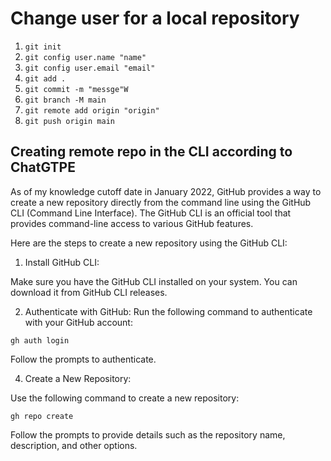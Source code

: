 # Change user for a local repository

1. `git init`
2. `git config user.name "name"`
3. `git config user.email "email"`
4. `git add .`
5. `git commit -m "messge"W`
6. `git branch -M main`
7. `git remote add origin "origin"`
8. `git push origin main`

## Creating remote repo in the CLI according to ChatGTPE

As of my knowledge cutoff date in January 2022, GitHub provides a way to create a new repository directly from the command line using the GitHub CLI (Command Line Interface). The GitHub CLI is an official tool that provides command-line access to various GitHub features.

Here are the steps to create a new repository using the GitHub CLI:

1. Install GitHub CLI:

Make sure you have the GitHub CLI installed on your system. You can download it from GitHub CLI releases.

2. Authenticate with GitHub:
Run the following command to authenticate with your GitHub account:

`gh auth login`

Follow the prompts to authenticate.

4. Create a New Repository:

Use the following command to create a new repository:

`gh repo create`

Follow the prompts to provide details such as the repository name, description, and other options.